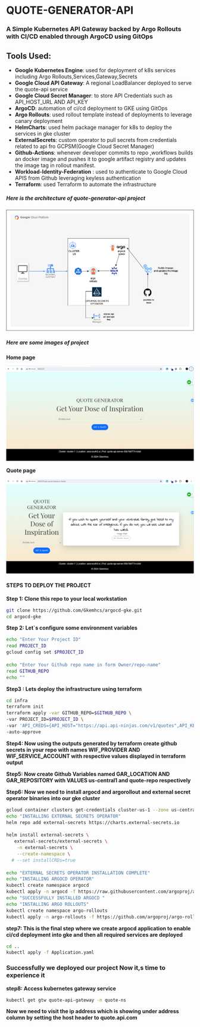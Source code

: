 # QUOTE-GENERATOR-API
### A Simple Kubernetes API Gateway backed by Argo Rollouts with CI/CD enabled through ArgoCD using GitOps
## Tools Used:
 - **Google Kubernetes Engine**: used for deployment of  k8s services including Argo Rollouts,Services,Gateway,Secrets
 - **Google Cloud API Gateway**: A regional LoadBalancer deployed to serve the quote-api service 
 - **Google Cloud Secret Manager**: to store API Credentials such as API_HOST_URL AND API_KEY
 - **ArgoCD**: automation of ci/cd deployment to GKE using GitOps 
 - **Argo Rollouts**: used rollout template instead of deployments to leverage canary deployment 
 - **HelmCharts**:  used  helm package manager for k8s to deploy the services in gke cluster 
 - **ExternalSecrets**:  custom operator to pull secrets from credentials related to api fro GCPSM(Google Cloud Secret Manager)
 - **Github-Actions**: whenever developer commits to repo ,workflows builds an docker image and pushes it to google artifact registry and updates the image tag in rollout manifest.
 - **Workload-Identity-Federation** : used to authenticate to Google Cloud APIS from Github leveraging keyless authentication
- **Terraform**: used Terraform to automate the infrastructure
 ##### Here is the architecture of  quote-generator-api project 
 !["Architecture rendering failed"](./images/quote-generator-architecture.jpg)
 ##### Here are some images of project
**Home page**
 
 !["home"](./images/home.png)

**Quote page**

!["quote"](./images/quote.png)
#### STEPS TO DEPLOY THE PROJECT

**Step 1: Clone this repo to your local workstation**
```bash
git clone https://github.com/Gkemhcs/argocd-gke.git
cd argocd-gke
```
**Step 2: Let`s configure some environment variables**
```bash
echo "Enter Your Project ID"
read PROJECT_ID
gcloud config set $PROJECT_ID

echo "Enter Your Github repo name in form Owner/repo-name"
read GITHUB_REPO
echo ""
```
**Step3 : Lets deploy the infrastructure using terraform**
```bash
cd infra
terraform init 
terraform apply -var GITHUB_REPO=$GITHUB_REPO \
-var PROJECT_ID=$PROJECT_ID \
-var 'API_CREDS={API_HOST="https://api.api-ninjas.com/v1/quotes",API_KEY="REPLACE_WITH_YOUR_API_KEY_HERE"}' \
-auto-approve
```
**Step4: Now using the outputs generated by terraform create github secrets in your repo with names WIF_PROVIDER  AND WIF_SERVICE_ACCOUNT  with respective values  displayed in terraform output**

**Step5: Now  create Github Variables named GAR_LOCATION AND GAR_REPOSITORY  with  VALUES  us-central1 and quote-repo respectively**

**Step6: Now we need to  install argocd and argorollout and external secret operator binaries into our gke cluster**
```bash
gcloud container clusters get-credentials cluster-us-1 --zone us-central1-a
echo "INSTALLING EXTERNAL SECRETS OPERATOR"
helm repo add external-secrets https://charts.external-secrets.io

helm install external-secrets \
   external-secrets/external-secrets \
    -n external-secrets \
    --create-namespace \
  # --set installCRDs=true

echo "EXTERNAL SECRETS OPERATOR INSTALLATION COMPLETE"
echo "INSTALLING ARGOCD OPERATOR"
kubectl create namespace argocd
kubectl apply -n argocd -f https://raw.githubusercontent.com/argoproj/argo-cd/stable/manifests/install.yaml
echo "SUCCESSFULLY INSTALLED ARGOCD "
echo "INSTALLING ARGO ROLLOUTS"
kubectl create namespace argo-rollouts
kubectl apply -n argo-rollouts -f https://github.com/argoproj/argo-rollouts/releases/latest/download/install.yaml
```
**step7: This is the final step where we create argocd application to enable ci/cd deployment into gke and then all required services are deployed**

```bash
cd ..
kubectl apply -f Application.yaml
```
### Successfully we deployed our project Now it,s time to experience it 
**step8: Access kubernetes gateway service**
```bash
kubectl get gtw quote-api-gateway -n quote-ns
```
**Now we need to visit the ip address which is showing under address column by setting the host header to quote.api.com**
